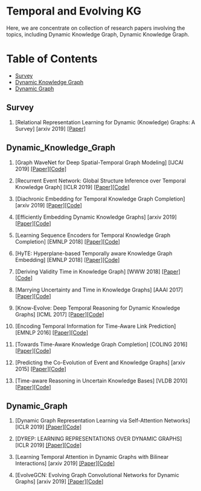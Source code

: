 # Temporal and Evolving KG

Here, we are concentrate on collection of research papers involving the topics, including Dynamic Knowledge Graph, Dynamic Knowledge Graph.   


Table of Contents
=================

  * [Survey](#Survey)
  * [Dynamic Knowledge Graph](#Dynamic_Knowledge_Graph)
  * [Dynamic Graph](#Dynamic_Graph)


## Survey
1. [Relational Representation Learning for Dynamic (Knowledge) Graphs: A Survey] [arxiv 2019] [[Paper]](https://arxiv.org/abs/1905.11485)


## Dynamic_Knowledge_Graph
1. [Graph WaveNet for Deep Spatial-Temporal Graph Modeling] [IJCAI 2019] [[Paper]](https://www.ijcai.org/proceedings/2019/0264.pdf)[[Code]](https://github.com/nnzhan/Graph-WaveNet)

2. [Recurrent Event Network: Global Structure Inference over Temporal Knowledge Graph] [ICLR 2019] [[Paper]](https://arxiv.org/abs/1904.05530?context=cs.LG)[[Code]](https://github.com/INK-USC/RE-Net)

3. [Diachronic Embedding for Temporal Knowledge Graph Completion] [arxiv 2019] [[Paper]](https://arxiv.org/abs/1907.03143)[[Code]]()

4. [Efficiently Embedding Dynamic Knowledge Graphs] [arxiv 2019] [[Paper]](https://arxiv.org/abs/1910.06708)[[Code]]()

5. [Learning Sequence Encoders for Temporal Knowledge Graph Completion] [EMNLP 2018] [[Paper]](https://www.aclweb.org/anthology/D18-1516/)[[Code]](https://github.com/bsantraigi/TA_TransE)

6. [HyTE: Hyperplane-based Temporally aware Knowledge Graph Embedding] [EMNLP 2018] [[Paper]](http://talukdar.net/papers/emnlp2018_HyTE.pdf)[[Code]](https://github.com/malllabiisc/HyTE)

7. [Deriving Validity Time in Knowledge Graph] [WWW 2018] [[Paper]](https://dl.acm.org/citation.cfm?id=3191639)[[Code]]()

8. [Marrying Uncertainty and Time in Knowledge Graphs] [AAAI 2017] [[Paper]](https://aaai.org/ocs/index.php/AAAI/AAAI17/paper/view/14730/13747)[[Code]]()

9. [Know-Evolve: Deep Temporal Reasoning for Dynamic Knowledge Graphs] [ICML 2017] [[Paper]](https://arxiv.org/pdf/1705.05742.pdf)[[Code]](https://github.com/rstriv/Know-Evolve)

10. [Encoding Temporal Information for Time-Aware Link Prediction] [EMNLP 2016] [[Paper]](https://tyliupku.github.io/papers/emnlp2016_jiang.pdf)[[Code]]()

11. [Towards Time-Aware Knowledge Graph Completion] [COLING 2016] [[Paper]](https://www.aclweb.org/anthology/C16-1161.pdf)[[Code]]()

12. [Predicting the Co-Evolution of Event and Knowledge Graphs] [arxiv 2015] [[Paper]](https://arxiv.org/abs/1512.06900?context=cs)[[Code]]()

13. [Time-aware Reasoning in Uncertain Knowledge Bases] [VLDB 2010] [[Paper]](http://halma.mpi-inf.mpg.de/intranet/ag5/ag5publ.nsf/3561a79a83e6557ac1256b91004f4bdd/65e353035499f7f5c125780b00530dd9!OpenDocument&ExpandSection=1)[[Code]]()


## Dynamic_Graph
1. [Dynamic Graph Representation Learning via Self-Attention Networks] [ICLR 2019] [[Paper]](https://arxiv.org/abs/1812.09430)[[Code]](https://github.com/aravindsankar28/DySAT)

2. [DYREP: LEARNING REPRESENTATIONS OVER DYNAMIC GRAPHS] [ICLR 2019] [[Paper]](https://openreview.net/pdf?id=HyePrhR5KX)[[Code]]()

3. [Learning Temporal Attention in Dynamic Graphs with Bilinear Interactions] [arxiv 2019] [[Paper]](https://arxiv.org/pdf/1909.10367v1.pdf)[[Code]](https://github.com/uoguelph-mlrg/LDG)

4. [EvolveGCN: Evolving Graph Convolutional Networks for Dynamic Graphs] [arxiv 2019] [[Paper]](https://arxiv.org/pdf/1902.10191.pdf)[[Code]]()
